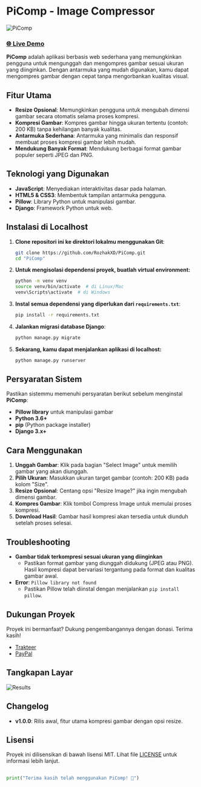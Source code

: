 # PiComp - Image Compressor
![PiComp](https://github.com/user-attachments/assets/0e9176ac-4e60-4ef6-b755-6b1ab35494f6)

### [🌐 Live Demo](https://picomp.pythonanywhere.com/)
**PiComp** adalah aplikasi berbasis web sederhana yang memungkinkan pengguna untuk mengunggah dan mengompres gambar sesuai ukuran yang diinginkan. Dengan antarmuka yang mudah digunakan, kamu dapat mengompres gambar dengan cepat tanpa mengorbankan kualitas visual.

## Fitur Utama
- **Resize Opsional**: Memungkinkan pengguna untuk mengubah dimensi gambar secara otomatis selama proses kompresi.
- **Kompresi Gambar**: Kompres gambar hingga ukuran tertentu (contoh: 200 KB) tanpa kehilangan banyak kualitas.
- **Antarmuka Sederhana**: Antarmuka yang minimalis dan responsif membuat proses kompresi gambar lebih mudah.
- **Mendukung Banyak Format**: Mendukung berbagai format gambar populer seperti JPEG dan PNG.

## Teknologi yang Digunakan
- **JavaScript**: Menyediakan interaktivitas dasar pada halaman.
- **HTML5 & CSS3**: Membentuk tampilan antarmuka pengguna.
- **Pillow**: Library Python untuk manipulasi gambar.
- **Django**: Framework Python untuk web.

## Instalasi di Localhost
1. **Clone repositori ini ke direktori lokalmu menggunakan Git**:
    ```bash
    git clone https://github.com/RozhakXD/PiComp.git
    cd "PiComp"
    ```
2. **Untuk mengisolasi dependensi proyek, buatlah virtual environment:**
    ```bash
    python -m venv venv
    source venv/bin/activate  # di Linux/Mac
    venv\Scripts\activate  # di Windows
    ```

3. **Instal semua dependensi yang diperlukan dari `requirements.txt`**:
    ```bash
    pip install -r requirements.txt
    ```

4. **Jalankan migrasi database Django**:
    ```bash
    python manage.py migrate
    ```

5. **Sekarang, kamu dapat menjalankan aplikasi di localhost:**
    ```bash
    python manage.py runserver
    ```

## Persyaratan Sistem
Pastikan sistemmu memenuhi persyaratan berikut sebelum menginstal **PiComp**:

- **Pillow library** untuk manipulasi gambar
- **Python 3.6+**
- **pip** (Python package installer)
- **Django 3.x+**

## Cara Menggunakan
1. **Unggah Gambar**: Klik pada bagian "Select Image" untuk memilih gambar yang akan diunggah.
2. **Pilih Ukuran**: Masukkan ukuran target gambar (contoh: 200 KB) pada kolom "Size".
3. **Resize Opsional**: Centang opsi "Resize Image?" jika ingin mengubah dimensi gambar.
4. **Kompres Gambar**: Klik tombol Compress Image untuk memulai proses kompresi.
5. **Download Hasil**: Gambar hasil kompresi akan tersedia untuk diunduh setelah proses selesai.

## Troubleshooting
- **Gambar tidak terkompresi sesuai ukuran yang diinginkan**
    - Pastikan format gambar yang diunggah didukung (JPEG atau PNG). Hasil kompresi dapat bervariasi tergantung pada format dan kualitas gambar awal.
- **Error**: `Pillow library not found`
    - Pastikan Pillow telah diinstal dengan menjalankan `pip install pillow`.

## Dukungan Proyek
Proyek ini bermanfaat? Dukung pengembangannya dengan donasi. Terima kasih!

- [Trakteer](https://trakteer.id/rozhak_official/tip)
- [PayPal](https://paypal.me/rozhak9)

## Tangkapan Layar
![Results](https://github.com/user-attachments/assets/3a8fb97e-8a04-4c24-a69d-e0db8b832111)

## Changelog
- **v1.0.0**: Rilis awal, fitur utama kompresi gambar dengan opsi resize.

## Lisensi
Proyek ini dilisensikan di bawah lisensi MIT. Lihat file [LICENSE](https://github.com/RozhakXD/Softwarcc/blob/main/LICENSE) untuk informasi lebih lanjut.

##
```python
print("Terima kasih telah menggunakan PiComp! 🌟")
```
##
